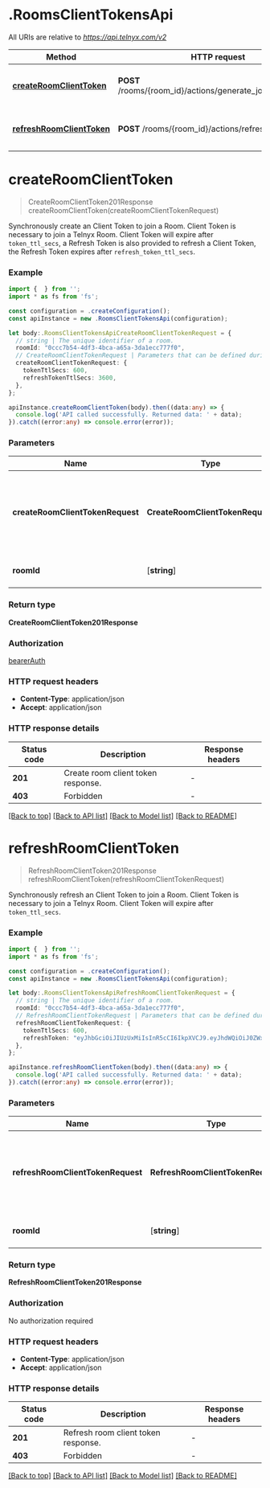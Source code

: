 # .RoomsClientTokensApi

All URIs are relative to *https://api.telnyx.com/v2*

Method | HTTP request | Description
------------- | ------------- | -------------
[**createRoomClientToken**](RoomsClientTokensApi.md#createRoomClientToken) | **POST** /rooms/{room_id}/actions/generate_join_client_token | Create Client Token to join a room.
[**refreshRoomClientToken**](RoomsClientTokensApi.md#refreshRoomClientToken) | **POST** /rooms/{room_id}/actions/refresh_client_token | Refresh Client Token to join a room.


# **createRoomClientToken**
> CreateRoomClientToken201Response createRoomClientToken(createRoomClientTokenRequest)

Synchronously create an Client Token to join a Room. Client Token is necessary to join a Telnyx Room. Client Token will expire after `token_ttl_secs`, a Refresh Token is also provided to refresh a Client Token, the Refresh Token expires after `refresh_token_ttl_secs`.

### Example


```typescript
import {  } from '';
import * as fs from 'fs';

const configuration = .createConfiguration();
const apiInstance = new .RoomsClientTokensApi(configuration);

let body:.RoomsClientTokensApiCreateRoomClientTokenRequest = {
  // string | The unique identifier of a room.
  roomId: "0ccc7b54-4df3-4bca-a65a-3da1ecc777f0",
  // CreateRoomClientTokenRequest | Parameters that can be defined during Room Client Token creation.
  createRoomClientTokenRequest: {
    tokenTtlSecs: 600,
    refreshTokenTtlSecs: 3600,
  },
};

apiInstance.createRoomClientToken(body).then((data:any) => {
  console.log('API called successfully. Returned data: ' + data);
}).catch((error:any) => console.error(error));
```


### Parameters

Name | Type | Description  | Notes
------------- | ------------- | ------------- | -------------
 **createRoomClientTokenRequest** | **CreateRoomClientTokenRequest**| Parameters that can be defined during Room Client Token creation. |
 **roomId** | [**string**] | The unique identifier of a room. | defaults to undefined


### Return type

**CreateRoomClientToken201Response**

### Authorization

[bearerAuth](README.md#bearerAuth)

### HTTP request headers

 - **Content-Type**: application/json
 - **Accept**: application/json


### HTTP response details
| Status code | Description | Response headers |
|-------------|-------------|------------------|
**201** | Create room client token response. |  -  |
**403** | Forbidden |  -  |

[[Back to top]](#) [[Back to API list]](README.md#documentation-for-api-endpoints) [[Back to Model list]](README.md#documentation-for-models) [[Back to README]](README.md)

# **refreshRoomClientToken**
> RefreshRoomClientToken201Response refreshRoomClientToken(refreshRoomClientTokenRequest)

Synchronously refresh an Client Token to join a Room. Client Token is necessary to join a Telnyx Room. Client Token will expire after `token_ttl_secs`.

### Example


```typescript
import {  } from '';
import * as fs from 'fs';

const configuration = .createConfiguration();
const apiInstance = new .RoomsClientTokensApi(configuration);

let body:.RoomsClientTokensApiRefreshRoomClientTokenRequest = {
  // string | The unique identifier of a room.
  roomId: "0ccc7b54-4df3-4bca-a65a-3da1ecc777f0",
  // RefreshRoomClientTokenRequest | Parameters that can be defined during Room Client Token refresh.
  refreshRoomClientTokenRequest: {
    tokenTtlSecs: 600,
    refreshToken: "eyJhbGciOiJIUzUxMiIsInR5cCI6IkpXVCJ9.eyJhdWQiOiJ0ZWxueXhfdGVsZXBob255IiwiZXhwIjoxNTkwMDEwMTQzLCJpYXQiOjE1ODc1OTA5NDMsImlzcyI6InRlbG55eF90ZWxlcGhvbnkiLCJqdGkiOiJiOGM3NDgzNy1kODllLTRhNjUtOWNmMi0zNGM3YTZmYTYwYzgiLCJuYmYiOjE1ODc1OTA5NDIsInN1YiI6IjVjN2FjN2QwLWRiNjUtNGYxMS05OGUxLWVlYzBkMWQ1YzZhZSIsInRlbF90b2tlbiI6InJqX1pra1pVT1pNeFpPZk9tTHBFVUIzc2lVN3U2UmpaRmVNOXMtZ2JfeENSNTZXRktGQUppTXlGMlQ2Q0JSbWxoX1N5MGlfbGZ5VDlBSThzRWlmOE1USUlzenl6U2xfYURuRzQ4YU81MHlhSEd1UlNZYlViU1ltOVdJaVEwZz09IiwidHlwIjoiYWNjZXNzIn0.gNEwzTow5MLLPLQENytca7pUN79PmPj6FyqZWW06ZeEmesxYpwKh0xRtA0TzLh6CDYIRHrI8seofOO0YFGDhpQ",
  },
};

apiInstance.refreshRoomClientToken(body).then((data:any) => {
  console.log('API called successfully. Returned data: ' + data);
}).catch((error:any) => console.error(error));
```


### Parameters

Name | Type | Description  | Notes
------------- | ------------- | ------------- | -------------
 **refreshRoomClientTokenRequest** | **RefreshRoomClientTokenRequest**| Parameters that can be defined during Room Client Token refresh. |
 **roomId** | [**string**] | The unique identifier of a room. | defaults to undefined


### Return type

**RefreshRoomClientToken201Response**

### Authorization

No authorization required

### HTTP request headers

 - **Content-Type**: application/json
 - **Accept**: application/json


### HTTP response details
| Status code | Description | Response headers |
|-------------|-------------|------------------|
**201** | Refresh room client token response. |  -  |
**403** | Forbidden |  -  |

[[Back to top]](#) [[Back to API list]](README.md#documentation-for-api-endpoints) [[Back to Model list]](README.md#documentation-for-models) [[Back to README]](README.md)


